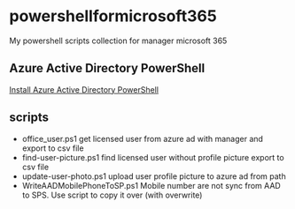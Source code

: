 # powershellformicrosoft365
My powershell scripts collection for manager microsoft 365 
## Azure Active Directory PowerShell
[Install Azure Active Directory PowerShell](https://docs.microsoft.com/en-us/powershell/azure/active-directory/install-adv2?view=azureadps-2.0)
## scripts
- office_user.ps1   get licensed user from azure ad with manager and export to csv file
- find-user-picture.ps1 find licensed user without profile picture export to csv file
- update-user-photo.ps1  upload user profile picture to azure ad from path
- WriteAADMobilePhoneToSP.ps1 Mobile number are not sync from AAD to SPS.  Use script to copy it over (with overwrite)

